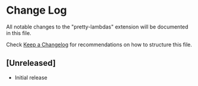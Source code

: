 # Change Log

All notable changes to the "pretty-lambdas" extension will be documented in this file.

Check [Keep a Changelog](http://keepachangelog.com/) for recommendations on how to structure this file.

## [Unreleased]

- Initial release